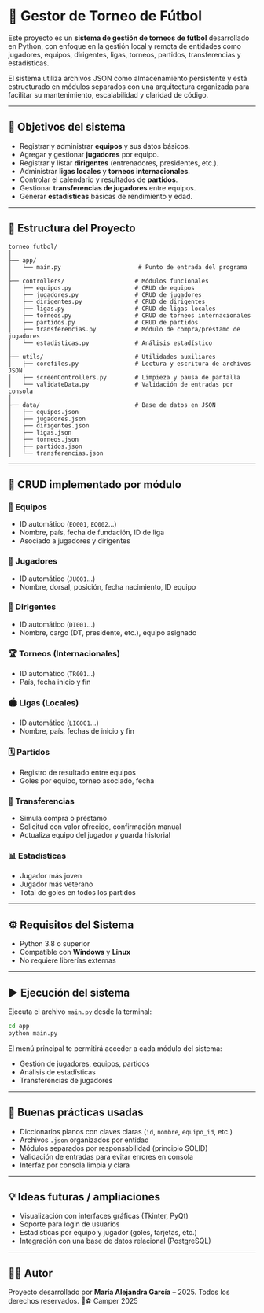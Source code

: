 # 📂 Gestor de Torneo de Fútbol

Este proyecto es un **sistema de gestión de torneos de fútbol** desarrollado en Python, con enfoque en la gestión local y remota de entidades como jugadores, equipos, dirigentes, ligas, torneos, partidos, transferencias y estadísticas.

El sistema utiliza archivos JSON como almacenamiento persistente y está estructurado en módulos separados con una arquitectura organizada para facilitar su mantenimiento, escalabilidad y claridad de código.

---

## 🎯 Objetivos del sistema

* Registrar y administrar **equipos** y sus datos básicos.
* Agregar y gestionar **jugadores** por equipo.
* Registrar y listar **dirigentes** (entrenadores, presidentes, etc.).
* Administrar **ligas locales** y **torneos internacionales**.
* Controlar el calendario y resultados de **partidos**.
* Gestionar **transferencias de jugadores** entre equipos.
* Generar **estadísticas** básicas de rendimiento y edad.

---

## 🧱 Estructura del Proyecto

```
torneo_futbol/
│
├── app/
│   └── main.py                      # Punto de entrada del programa
│
├── controllers/                    # Módulos funcionales
│   ├── equipos.py                  # CRUD de equipos
│   ├── jugadores.py                # CRUD de jugadores
│   ├── dirigentes.py               # CRUD de dirigentes
│   ├── ligas.py                    # CRUD de ligas locales
│   ├── torneos.py                  # CRUD de torneos internacionales
│   ├── partidos.py                 # CRUD de partidos
│   ├── transferencias.py           # Módulo de compra/préstamo de jugadores
│   └── estadisticas.py             # Análisis estadístico
│
├── utils/                          # Utilidades auxiliares
│   ├── corefiles.py                # Lectura y escritura de archivos JSON
│   ├── screenControllers.py        # Limpieza y pausa de pantalla
│   └── validateData.py             # Validación de entradas por consola
│
├── data/                           # Base de datos en JSON
│   ├── equipos.json
│   ├── jugadores.json
│   ├── dirigentes.json
│   ├── ligas.json
│   ├── torneos.json
│   ├── partidos.json
│   └── transferencias.json
```

---

## 🔄 CRUD implementado por módulo

### 📘 Equipos

* ID automático (`EQ001`, `EQ002`...)
* Nombre, país, fecha de fundación, ID de liga
* Asociado a jugadores y dirigentes

### 👥 Jugadores

* ID automático (`JU001`...)
* Nombre, dorsal, posición, fecha nacimiento, ID equipo

### 🎩 Dirigentes

* ID automático (`DI001`...)
* Nombre, cargo (DT, presidente, etc.), equipo asignado

### 🏆 Torneos (Internacionales)

* ID automático (`TR001`...)
* País, fecha inicio y fin

### 🏟️ Ligas (Locales)

* ID automático (`LIG001`...)
* Nombre, país, fechas de inicio y fin

### 🗓️ Partidos

* Registro de resultado entre equipos
* Goles por equipo, torneo asociado, fecha

### 🔄 Transferencias

* Simula compra o préstamo
* Solicitud con valor ofrecido, confirmación manual
* Actualiza equipo del jugador y guarda historial

### 📊 Estadísticas

* Jugador más joven
* Jugador más veterano
* Total de goles en todos los partidos

---

## ⚙️ Requisitos del Sistema

* Python 3.8 o superior
* Compatible con **Windows** y **Linux**
* No requiere librerías externas

---

## ▶️ Ejecución del sistema

Ejecuta el archivo `main.py` desde la terminal:

```bash
cd app
python main.py
```

El menú principal te permitirá acceder a cada módulo del sistema:

* Gestión de jugadores, equipos, partidos
* Análisis de estadísticas
* Transferencias de jugadores

---

## 🧠 Buenas prácticas usadas

* Diccionarios planos con claves claras (`id`, `nombre`, `equipo_id`, etc.)
* Archivos `.json` organizados por entidad
* Módulos separados por responsabilidad (principio SOLID)
* Validación de entradas para evitar errores en consola
* Interfaz por consola limpia y clara

---

## 💡 Ideas futuras / ampliaciones

* Visualización con interfaces gráficas (Tkinter, PyQt)
* Soporte para login de usuarios
* Estadísticas por equipo y jugador (goles, tarjetas, etc.)
* Integración con una base de datos relacional (PostgreSQL)

---

## 👩‍💻 Autor

Proyecto desarrollado por **María Alejandra García** – 2025. Todos los derechos reservados. 💙⚽
Camper 2025
